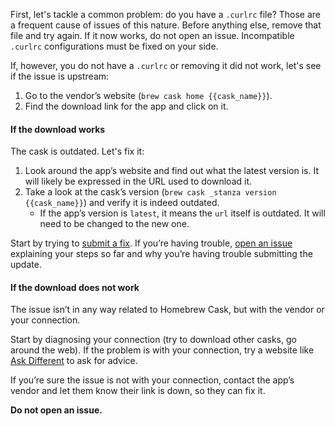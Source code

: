 First, let's tackle a common problem: do you have a `.curlrc` file? Those are a frequent cause of issues of this nature. Before anything else, remove that file and try again. If it now works, do not open an issue. Incompatible `.curlrc` configurations must be fixed on your side.

If, however, you do not have a `.curlrc` or removing it did not work, let's see if the issue is upstream:

1. Go to the vendor’s website (`brew cask home {{cask_name}}`).
2. Find the download link for the app and click on it.

#### If the download works

The cask is outdated. Let's fix it:

1. Look around the app’s website and find out what the latest version is. It will likely be expressed in the URL used to download it.
2. Take a look at the cask’s version (`brew cask _stanza version {{cask_name}}`) and verify it is indeed outdated.
    * If the app’s version is `latest`, it means the `url` itself is outdated. It will need to be changed to the new one.

Start by trying to [submit a fix](https://github.com/Homebrew/homebrew-cask/blob/master/CONTRIBUTING.md#updating-a-cask). If you’re having trouble, [open an issue](https://github.com/Homebrew/homebrew-cask/issues/new?template=01_bug_report.md) explaining your steps so far and why you’re having trouble submitting the update.

#### If the download does not work

The issue isn’t in any way related to Homebrew Cask, but with the vendor or your connection.

Start by diagnosing your connection (try to download other casks, go around the web). If the problem is with your connection, try a website like [Ask Different](https://apple.stackexchange.com/) to ask for advice.

If you’re sure the issue is not with your connection, contact the app’s vendor and let them know their link is down, so they can fix it.

**Do not open an issue.**
